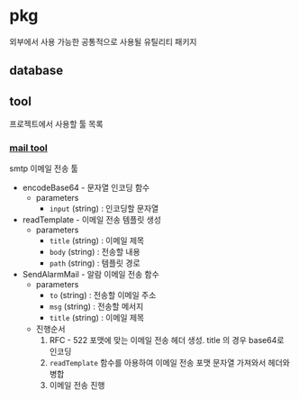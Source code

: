 # pkg

외부에서 사용 가능한 공통적으로 사용될 유틸리티 패키지

## database

## tool

프로젝트에서 사용할 툴 목록

### [mail tool](https://github.com/PARKNAMSU/cron-alarm-server/blob/main/app/pkg/tool/mail_tool/mail.go)

smtp 이메일 전송 툴

* encodeBase64 - 문자열 인코딩 함수
    * parameters
        * `input` (string) : 인코딩할 문자열
* readTemplate - 이메일 전송 템플릿 생성
    * parameters 
        * `title` (string) : 이메일 제목 
        * `body` (string) : 전송할 내용
        * `path` (string) : 템플릿 경로
* SendAlarmMail - 알람 이메일 전송 함수
    * parameters
        * `to` (string) : 전송할 이메일 주소
        * `msg` (string) : 전송할 메서지
        * `title` (string) : 이메일 제목
    * 진행순서
        1. RFC - 522 포맷에 맞는 이메일 전송 헤더 생성. title 의 경우 base64로 인코딩
        2. `readTemplate` 함수를 아용하여 이메일 전송 포맷 문자열 가져와서 헤더와 병합
        3. 이메일 전송 진행
